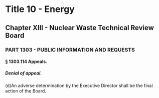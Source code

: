 
# Title 10 - Energy
## Chapter XIII - Nuclear Waste Technical Review Board
### PART 1303 - PUBLIC INFORMATION AND REQUESTS
#### § 1303.114 Appeals.
##### Denial of appeal.

(d)An adverse determination by the Executive Director shall be the final action of the Board.
